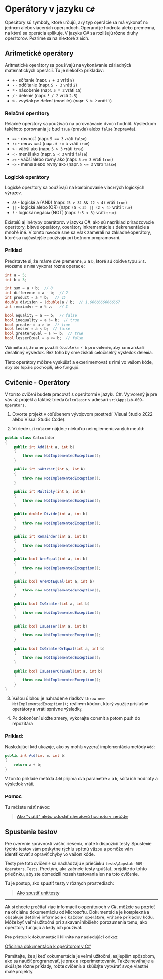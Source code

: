 # Operátory v jazyku `C#`

Operátory sú symboly, ktoré určujú, aký typ operácie sa má vykonať na jednom alebo viacerých operandoch. Operand je hodnota alebo premenná, na ktorú sa operácia aplikuje. V jazyku C# sa rozlišujú rôzne druhy operátorov. Pozrime sa na niektoré z nich.

## Aritmetické operátory

Aritmetické operátory sa používajú na vykonávanie základných matematických operácií. Tu je niekoľko príkladov:

- `+` - sčítanie (napr. `5 + 3` vráti `8`)
- `-` - odčítanie (napr. `5 - 3` vráti `2`)
- `*` - násobenie (napr. `5 * 3` vráti `15`)
- `/` - delenie (napr. `5 / 2` vráti `2.5`)
- `%` - zvyšok po delení (modulo) (napr. `5 % 2` vráti `1`)

### Relačné operátory

Relačné operátory sa používajú na porovnávanie dvoch hodnôt. Výsledkom takéhoto porovnania je buď `true` (pravda) alebo `false` (nepravda).

- `==` - rovnosť (napr. `5 == 3` vráti `false`)
- `!=` - nerovnosť (napr. `5 != 3` vráti `true`)
- `>` - väčší ako (napr. `5 > 3` vráti `true`)
- `<` - menší ako (napr. `5 < 3` vráti `false`)
- `>=` - väčší alebo rovný ako (napr. `5 >= 3` vráti `true`)
- `<=` - menší alebo rovný ako (napr. `5 <= 3` vráti `false`)

### Logické operátory

Logické operátory sa používajú na kombinovanie viacerých logických výrazov.

- `&&` - logické a (AND) (napr. `(5 > 3) && (2 < 4)` vráti `true`)
- `||` - logické alebo (OR) (napr. `(5 < 3) || (2 < 4)` vráti `true`)
- `!` - logická negácia (NOT) (napr. `!(5 < 3)` vráti `true`)

Existujú aj iné typy operátorov v jazyku C#, ako sú napríklad priradzovacie operátory, bitové operátory, operátory inkrementácie a dekrementácie a mnohé iné. V tomto návode sme sa však zamerali na základné operátory, ktoré sa najčastejšie používajú pri bežnom programovaní.

### Príklad

Predstavte si, že máme dve premenné, `a` a `b`, ktoré sú obidve typu `int`. Môžeme s nimi vykonať rôzne operácie:

```csharp
int a = 5;
int b = 3;

int sum = a + b;  // 8
int difference = a - b;  // 2
int product = a * b;   // 15
double division = (double)a / b;  // 1.66666666666667
int remainder = a % b;   // 2

bool equality = a == b;  // false
bool inequality = a != b;  // true
bool greater = a > b;  // true
bool lesser = a < b;  // false
bool greaterEqual = a >= b;  // true
bool lesserEqual = a <= b;  // false
```

Všimnite si, že sme použili `(double)a / b` pre delenie, aby sme získali desatinný výsledok. Bez toho by sme získali celočíselný výsledok delenia.

Tieto operátory môžete vyskúšať a experimentovať s nimi vo vašom kóde, aby ste lepšie pochopili, ako fungujú.

## Cvičenie - Operátory

V tomto cvičení budete pracovať s operátormi v jazyku C#. Vytvorený je pre vás už projekt a taktiež trieda `Calculator` v adresári `src\AppsLab-009-Operators`.

1. Otvorte projekt v obľúbenom vývojovom prostredí (Visual Studio 2022 alebo Visual Studio Code).

2. V triede `Calculator` nájdete niekoľko neimplementovaných metód:

```csharp
public class Calculator
{
    public int Add(int a, int b)
    {
        throw new NotImplementedException();
    }

    public int Subtract(int a, int b)
    {
        throw new NotImplementedException();
    }

    public int Multiply(int a, int b)
    {
        throw new NotImplementedException();
    }

    public double Divide(int a, int b)
    {
        throw new NotImplementedException();
    }

    public int Remainder(int a, int b)
    {
        throw new NotImplementedException();
    }

    public bool AreEqual(int a, int b)
    {
        throw new NotImplementedException();
    }

    public bool AreNotEqual(int a, int b)
    {
        throw new NotImplementedException();
    }

    public bool IsGreater(int a, int b)
    {
        throw new NotImplementedException();
    }

    public bool IsLesser(int a, int b)
    {
        throw new NotImplementedException();
    }

    public bool IsGreaterOrEqual(int a, int b)
    {
        throw new NotImplementedException();
    }

    public bool IsLesserOrEqual(int a, int b)
    {
        throw new NotImplementedException();
    }
}
```

3. Vašou úlohou je nahradenie riadkov `throw new NotImplementedException();` reálnym kódom, ktorý využije príslušné operátory a vráti správne výsledky.

4. Po dokončení uložte zmeny, vykonajte commit a potom push do repozitára.

### Príklad:

Nasledujúci kód ukazuje, ako by mohla vyzerať implementácia metódy `Add`:

```csharp
public int Add(int a, int b)
{
    return a + b;
}
```

V tomto príklade metóda `Add` prijíma dva parametre `a` a `b`, sčíta ich hodnoty a výsledok vráti.

### Pomoc

Tu môžete násť návod:

> [Ako "vrátiť" alebo odoslať návratovú hodnotu v metóde](/lekcie/Navratove_hodnoty_metod.md)

## Spustenie testov

Pre overenie správnosti vášho riešenia, máte k dispozícii testy. Spustenie týchto testov vám poskytne rýchlu spätnú väzbu a pomôže vám identifikovať a opraviť chyby vo vašom kóde.

Testy pre toto cvičenie sa nachádzajú v priečinku `tests\AppsLab-009-Operators.Tests`.
Predtým, ako začnete testy spúšťať, prejdite do tohto priečinku, aby ste obmedzili rozsah testovania len na toto cvičenie.

Tu je postup, ako spustiť testy v rôznych prostrediach:
> [Ako spustiť unit testy](/lekcie/Ako_spustit_unit_testy.md)

---

Ak si chcete prečítať viac informácií o operátoroch v C#, môžete sa pozrieť na oficiálnu dokumentáciu od Microsoftu. Dokumentácia je komplexná a obsahuje detailné informácie o každom operátore, vrátane príkladov kódu. Môže byť veľmi užitočná pri získavaní hlbšieho porozumenia tomu, ako operátory fungujú a kedy ich používať.

Pre prístup k dokumentácii kliknite na nasledujúci odkaz:

[Oficiálna dokumentácia k operátorom v C#](https://learn.microsoft.com/en-us/dotnet/csharp/language-reference/operators/)

Pamätajte, že aj keď dokumentácia je veľmi užitočná, najlepším spôsobom, ako sa naučiť programovať, je prax a experimentovanie. Takže neváhajte a skúšajte rôzne príklady, robte cvičenia a skúšajte vytvárať svoje vlastné malé projekty.
